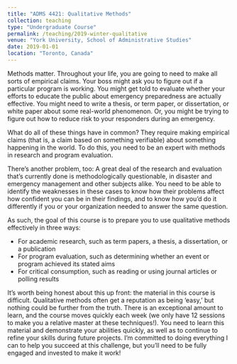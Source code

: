 ```yaml
---
title: "ADMS 4421: Qualitative Methods"
collection: teaching
type: "Undergraduate Course"
permalink: /teaching/2019-winter-qualitative
venue: "York University, School of Administrative Studies"
date: 2019-01-01
location: "Toronto, Canada"
---
```


Methods matter. Throughout your life, you are going to need to make all sorts of empirical claims. Your boss might ask you to figure out if a particular program is working. You might get told to evaluate whether your efforts to educate the public about emergency preparedness are actually effective. You might need to write a thesis, or term paper, or dissertation, or white paper about some real-world phenomenon. Or, you might be trying to figure out how to reduce risk to your responders during an emergency.

What do all of these things have in common? They require making empirical claims (that is, a claim based on something verifiable) about something happening in the world. To do this, you need to be an expert with methods in research and program evaluation.

There’s another problem, too: A great deal of the research and evaluation that’s currently done is methodologically questionable, in disaster and emergency management and other subjects alike. You need to be able to identify the weaknesses in these cases to know how their problems affect how confident you can be in their findings, and to know how you’d do it differently if you or your organization needed to answer the same question.

As such, the goal of this course is to prepare you to use qualitative methods effectively in three ways:
* For academic research, such as term papers, a thesis, a dissertation, or a publication
* For program evaluation, such as determining whether an event or program achieved
its stated aims
* For critical consumption, such as reading or using journal articles or polling results

It’s worth being honest about this up front: the material in this course is difficult. Qualitative methods often get a reputation as being ‘easy,’ but nothing could be further from the truth. There is an exceptional amount to learn, and the course moves quickly each week (we only have 12 sessions to make you a relative master at these techniques!). You need to learn this material and demonstrate your abilities quickly, as well as to continue to refine your skills during future projects. I’m committed to doing everything I can to help you succeed at this challenge, but you’ll need to be fully engaged and invested to make it work!
